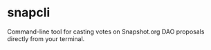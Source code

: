 # snapcli

Command-line tool for casting votes on Snapshot.org DAO proposals directly from your terminal.
